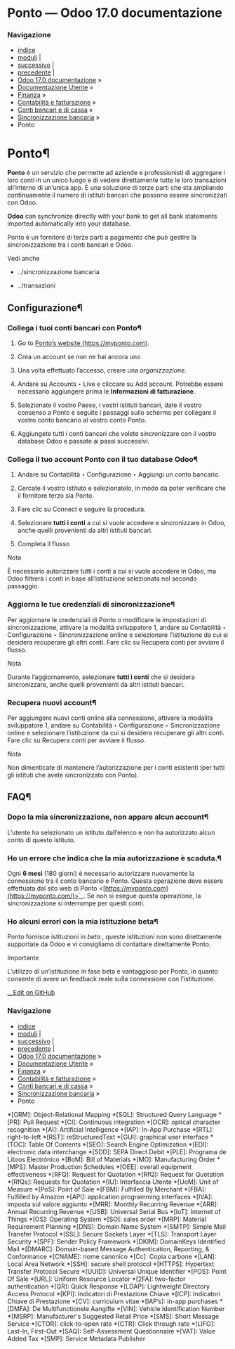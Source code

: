 # Ponto — Odoo 17.0 documentazione

### Navigazione

  * [indice](../../../../../genindex.html "Indice generale")
  * [moduli](../../../../../py-modindex.html "Indice del modulo Python") |
  * [successivo](enablebanking.html "Abilitare la Banca") |
  * [precedente](saltedge.html "Salt Edge") |
  * [Odoo 17.0 documentazione](../../../../../index-2.html) »
  * [Documentazione Utente](../../../../../applications.html) »
  * [Finanza](../../../../finance.html) »
  * [Contabilità e fatturazione](../../../accounting.html) »
  * [Conti bancari e di cassa](../../bank.html) »
  * [Sincronizzazione bancaria](../bank_synchronization.html) »
  * Ponto



# Ponto¶

**Ponto** è un servizio che permette ad aziende e professionisti di aggregare i loro conti in un unico luogo e di vedere direttamente tutte le loro transazioni all’interno di un’unica app. È una soluzione di terze parti che sta ampliando continuamente il numero di istituti bancari che possono essere sincronizzati con Odoo.

**Odoo** can synchronize directly with your bank to get all bank statements imported automatically into your database.

Ponto è un fornitore di terze parti a pagamento che può gestire la sincronizzazione tra i conti bancari e Odoo.

Vedi anche

  * ../sincronizzazione bancaria

  * ../transazioni




## Configurazione¶

### Collega i tuoi conti bancari con Ponto¶

  1. Go to [Ponto’s website (https://myponto.com)](https://myponto.com/).

  2. Crea un account se non ne hai ancora uno

  3. Una volta effettuato l’accesso, creare una _organizzazione_.

  4. Andare su Accounts ‣ Live e cliccare su Add account. Potrebbe essere necessario aggiungere prima le **Informazioni di fatturazione**.

  5. Selezionate il vostro Paese, i vostri istituti bancari, date il vostro consenso a Ponto e seguite i passaggi sullo schermo per collegare il vostro conto bancario al vostro conto Ponto.

  6. Aggiungete tutti i conti bancari che volete sincronizzare con il vostro database Odoo e passate ai passi successivi.




### Collega il tuo account Ponto con il tuo database Odoo¶

  1. Andare su Contabilità ‣ Configurazione ‣ Aggiungi un conto bancario.

  2. Cercate il vostro istituto e selezionatelo, in modo da poter verificare che il fornitore terzo sia Ponto.

  3. Fare clic su Connect e seguire la procedura.

  4. Selezionare **tutti i conti** a cui si vuole accedere e sincronizzare in Odoo, anche quelli provenienti da altri istituti bancari.

  5. Completa il flusso




Nota

È necessario autorizzare tutti i conti a cui si vuole accedere in Odoo, ma Odoo filtrerà i conti in base all’istituzione selezionata nel secondo passaggio.

### Aggiorna le tue credenziali di sincronizzazione¶

Per aggiornare le credenziali di Ponto o modificare le impostazioni di sincronizzazione, attivare la modalità sviluppatore 1, andare su Contabilità ‣ Configurazione ‣ Sincronizzazione online e selezionare l’istituzione da cui si desidera recuperare gli altri conti. Fare clic su Recupera conti per avviare il flusso.

Nota

Durante l’aggiornamento, selezionare **tutti i conti** che si desidera sincronizzare, anche quelli provenienti da altri istituti bancari.

### Recupera nuovi account¶

Per aggiungere nuovi conti online alla connessione, attivare la modalità sviluppatore 1, andare su Contabilità ‣ Configurazione ‣ Sincronizzazione online e selezionare l’istituzione da cui si desidera recuperare gli altri conti. Fare clic su Recupera conti per avviare il flusso.

Nota

Non dimenticate di mantenere l’autorizzazione per i conti esistenti (per tutti gli istituti che avete sincronizzato con Ponto).

## FAQ¶

### Dopo la mia sincronizzazione, non appare alcun account¶

L’utente ha selezionato un istituto dall’elenco e non ha autorizzato alcun conto di questo istituto.

### Ho un errore che indica che la mia autorizzazione è scaduta.¶

Ogni **6 mesi** (180 giorni) è necessario autorizzare nuovamente la connessione tra il conto bancario e Ponto. Questa operazione deve essere effettuata dal sito web di Ponto <[https://myponto.com](https://myponto.com/)>`_. Se non si esegue questa operazione, la sincronizzazione si interrompe per questi conti.

### Ho alcuni errori con la mia istituzione beta¶

Ponto fornisce istituzioni in _beta_ , queste istituzioni non sono direttamente supportate da Odoo e vi consigliamo di contattare direttamente Ponto.

Importante

L’utilizzo di un’istituzione in fase beta è vantaggioso per Ponto, in quanto consente di avere un feedback reale sulla connessione con l’istituzione.

[ __Edit on GitHub](https://github.com/odoo/documentation/edit/17.0/content/applications/finance/accounting/bank/bank_synchronization/ponto.rst)

### Navigazione

  * [indice](../../../../../genindex.html "Indice generale")
  * [moduli](../../../../../py-modindex.html "Indice del modulo Python") |
  * [successivo](enablebanking.html "Abilitare la Banca") |
  * [precedente](saltedge.html "Salt Edge") |
  * [Odoo 17.0 documentazione](../../../../../index-2.html) »
  * [Documentazione Utente](../../../../../applications.html) »
  * [Finanza](../../../../finance.html) »
  * [Contabilità e fatturazione](../../../accounting.html) »
  * [Conti bancari e di cassa](../../bank.html) »
  * [Sincronizzazione bancaria](../bank_synchronization.html) »
  * Ponto


  *[ORM]: Object-Relational Mapping
  *[SQL]: Structured Query Language
  *[PR]: Pull Request
  *[CI]: Continuous integration
  *[OCR]: optical character recognition
  *[AI]: Artificial Intelligence
  *[IAP]: In-App Purchase
  *[RTL]: right-to-left
  *[RST]: reStructuredText
  *[GUI]: graphical user interface
  *[TOC]: Table Of Contents
  *[SEO]: Search Engine Optimization
  *[EDI]: electronic data interchange
  *[SDD]: SEPA Direct Debit
  *[PLE]: Programa de Libros Electrónico
  *[BoM]: Bill of Materials
  *[MO]: Manufacturing Order
  *[MPS]: Master Production Schedules
  *[OEE]: overall equipment effectiveness
  *[RFQ]: Request for Quotation
  *[RfQ]: Request for Quotation
  *[RfQs]: Requests for Quotation
  *[IU]: Interfaccia Utente
  *[UoM]: Unit of Measure
  *[PoS]: Point of Sale
  *[FBM]: Fulfilled By Merchant
  *[FBA]: Fulfilled by Amazon
  *[API]: application programming interfaces
  *[IVA]: imposta sul valore aggiunto
  *[MRR]: Monthly Recurring Revenue
  *[ARR]: Annual Recurring Revenue
  *[USB]: Universal Serial Bus
  *[IoT]: Internet of Things
  *[OS]: Operating System
  *[SO]: sales order
  *[MRP]: Material Requirement Planning
  *[DNS]: Domain Name System
  *[SMTP]: Simple Mail Transfer Protocol
  *[SSL]: Secure Sockets Layer
  *[TLS]: Transport Layer Security
  *[SPF]: Sender Policy Framework
  *[DKIM]: DomainKeys Identified Mail
  *[DMARC]: Domain-based Message Authentication, Reporting, & Conformance
  *[CNAME]: nome canonico
  *[Cc]: Copia carbone
  *[LAN]: Local Area Network
  *[SSH]: secure shell protocol
  *[HTTPS]: Hypertext Transfer Protocol Secure
  *[UUID]: Universal Unique Identifier
  *[POS]: Point Of Sale
  *[URL]: Uniform Resource Locator
  *[2FA]: two-factor authentication
  *[QR]: Quick Response
  *[LDAP]: Lightweight Directory Access Protocol
  *[KPI]: Indicatori di Prestazione Chiave
  *[ICP]: Indicatori Chiave di Prestazione
  *[CV]: curriculum vitae
  *[IAP’s]: in-app purchases
  *[DMFA]: De Multifunctionele Aangifte
  *[VIN]: Vehicle Identification Number
  *[MSRP]: Manufacturer's Suggested Retail Price
  *[SMS]: Short Message Service
  *[CTOR]: click-to-open rate
  *[CTR]: Click through rate
  *[LIFO]: Last-In, First-Out
  *[SAQ]: Self-Assessment Questionnaire
  *[VAT]: Value Added Tax
  *[SMP]: Service Metadata Publisher